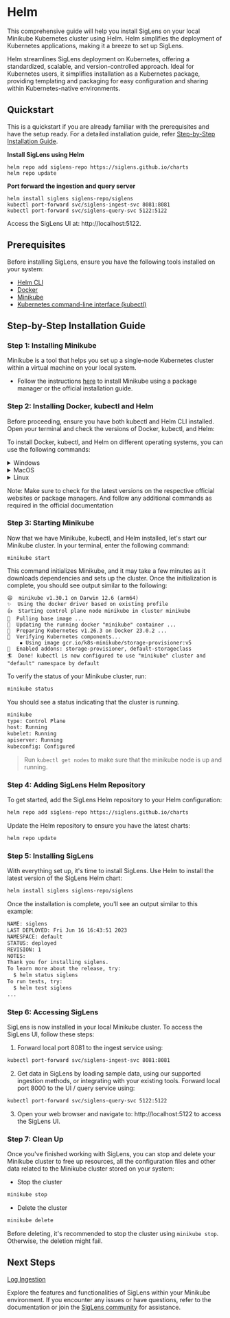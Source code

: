 # Helm

This comprehensive guide will help you install SigLens on your local Minikube Kubernetes cluster using Helm. Helm simplifies the deployment of Kubernetes applications, making it a breeze to set up SigLens.

Helm streamlines SigLens deployment on Kubernetes, offering a standardized, scalable, and version-controlled approach. Ideal for Kubernetes users, it simplifies installation as a Kubernetes package, providing templating and packaging for easy configuration and sharing within Kubernetes-native environments.

## Quickstart

This is a quickstart if you are already familiar with the prerequisites and have the setup ready. For a detailed installation guide, refer [Step-by-Step Installation Guide](#step-by-step-installation-guide).

**Install SigLens using Helm**
```
helm repo add siglens-repo https://siglens.github.io/charts
helm repo update
```

**Port forward the ingestion and query server**
```
helm install siglens siglens-repo/siglens
kubectl port-forward svc/siglens-ingest-svc 8081:8081
kubectl port-forward svc/siglens-query-svc 5122:5122
```

Access the SigLens UI at: http://localhost:5122.

## Prerequisites

Before installing SigLens, ensure you have the following tools installed on your system:

- [Helm CLI](https://helm.sh/docs/helm/)
- [Docker](https://docs.docker.com/get-docker/)
- [Minikube](https://minikube.sigs.k8s.io/)
- [Kubernetes command-line interface (kubectl)](https://kubernetes.io/docs/tasks/tools/install-kubectl/)

## Step-by-Step Installation Guide

### Step 1: Installing Minikube

Minikube is a tool that helps you set up a single-node Kubernetes cluster within a virtual machine on your local system.

- Follow the instructions [here](https://minikube.sigs.k8s.io/docs/start/) to install Minikube using a package manager or the official installation guide.

### Step 2: Installing Docker, kubectl and Helm

Before proceeding, ensure you have both kubectl and Helm CLI installed. Open your terminal and check the versions of Docker, kubectl, and Helm:

To install Docker, kubectl, and Helm on different operating systems, you can use the following commands:

<details>
<summary>Windows</summary>

#### Docker:
Download and install Docker Desktop from the official Docker website: [Docker Desktop for Windows](https://www.docker.com/products/docker-desktop)

#### kubectl:
You can install kubectl on Windows using the following PowerShell command:

```powershell
curl -LO https://storage.googleapis.com/kubernetes-release/release/v1.22.2/bin/windows/amd64/kubectl.exe
Move-Item -Path .\kubectl.exe -Destination C:\Windows\System32\kubectl.exe
```

#### Helm:
- Installing Helm on Windows
- Go to the Helm releases page at https://github.com/helm/helm/releases.
- Download the latest Windows executable file (ending with ".exe").
- Double-click the downloaded file to start the installation wizard.
- Follow the prompts to complete the installation.

</details>

<details>
<summary>MacOS</summary>

We will be installing `Docker`, `kubectl` and `Helm` using [Homebrew](https://docs.brew.sh/Installation#macos-requirements). If you don’t have Homebrew on you MacOS, use the command below:

```bash
/bin/bash -c "$(curl -fsSL https://raw.githubusercontent.com/Homebrew/install/master/install.sh)"
```

Proceed to installing `Docker`, `kubectl` and `Helm`, once Homebrew has been installed.

#### Docker:

You can install Docker on MacOS using Homebrew:

```bash
brew install --cask docker
```

Alternatively, you may also install Docker Desktop from the official Docker website: [Docker Desktop for Mac](https://www.docker.com/products/docker-desktop)

#### kubectl:
   
You can install kubectl on MacOS using Homebrew:

```bash
brew install kubectl
```

#### Helm:
   
You can install Helm on MacOS using Homebrew as well:

1. Once Homebrew is installed, run the following command to install Helm:
   
```bash
brew install helm
```

</details>

<details>
<summary>Linux</summary>

#### Docker:

1. Set up Docker's apt repository.

```bash
# Add Docker's official GPG key:
sudo apt-get update
sudo apt-get install ca-certificates curl
sudo install -m 0755 -d /etc/apt/keyrings
sudo curl -fsSL https://download.docker.com/linux/ubuntu/gpg -o /etc/apt/keyrings/docker.asc
sudo chmod a+r /etc/apt/keyrings/docker.asc

# Add the repository to Apt sources:
echo \
  "deb [arch=$(dpkg --print-architecture) signed-by=/etc/apt/keyrings/docker.asc] https://download.docker.com/linux/ubuntu \
  $(. /etc/os-release && echo "$VERSION_CODENAME") stable" | \
  sudo tee /etc/apt/sources.list.d/docker.list > /dev/null
sudo apt-get update
```

2. Install the Docker packages: To install the latest version, run:

```bash
sudo apt-get install docker-ce docker-ce-cli containerd.io docker-buildx-plugin docker-compose-plugin
```

Alternatively, install Docker on Linux by following the official Docker installation guide for your Linux distribution at [Docker Installation Guide](https://docs.docker.com/desktop/install/linux-install/)

#### kubectl:
You can install kubectl on Linux using the following commands:

```bash
sudo apt-get update && sudo apt-get install -y kubectl   # For Debian/Ubuntu
```

Or for other package managers, refer to the official Kubernetes documentation: [Install kubectl](https://kubernetes.io/docs/tasks/tools/install-kubectl/)

#### Helm:

**Ubuntu/Debian**

Open a terminal window, Run the following commands to download and install Helm:
   
```bash
curl https://baltocdn.com/helm/signing.asc | sudo apt-key add -
sudo apt-get install apt-transport-https --yes
echo "deb https://baltocdn.com/helm/stable/debian/ all main" | sudo tee /etc/apt/sources.list.d/helm-stable-debian.list
sudo apt-get update
sudo apt-get install helm
```

**Red Hat/CentOS/Fedora**
Open a terminal window. Run the following commands to download and install Helm:

```bash
sudo curl -fsSL -o /etc/yum.repos.d/helm.repo https://baltocdn.com/helm/stable/rpm/helm.repo
sudo yum install helm
```

</details>

Note: Make sure to check for the latest versions on the respective official websites or package managers. And follow any additional commands as required in the official documentation

### Step 3: Starting Minikube

Now that we have Minikube, kubectl, and Helm installed, let's start our Minikube cluster. In your terminal, enter the following command:

```
minikube start
```

This command initializes Minikube, and it may take a few minutes as it downloads dependencies and sets up the cluster. Once the initialization is complete, you should see output similar to the following:

```
😄  minikube v1.30.1 on Darwin 12.6 (arm64)
✨  Using the docker driver based on existing profile
👍  Starting control plane node minikube in cluster minikube
🚜  Pulling base image ...
🏃  Updating the running docker "minikube" container ...
🐳  Preparing Kubernetes v1.26.3 on Docker 23.0.2 ...
🔎  Verifying Kubernetes components...
    ▪ Using image gcr.io/k8s-minikube/storage-provisioner:v5
🌟  Enabled addons: storage-provisioner, default-storageclass
🏄  Done! kubectl is now configured to use "minikube" cluster and "default" namespace by default

```

To verify the status of your Minikube cluster, run:

```bash
minikube status
```

You should see a status indicating that the cluster is running.

```bash
minikube
type: Control Plane
host: Running
kubelet: Running
apiserver: Running
kubeconfig: Configured
```

> Run `kubectl get nodes` to make sure that the minikube node is up and running.

### Step 4: Adding SigLens Helm Repository

To get started, add the SigLens Helm repository to your Helm configuration:

```bash
helm repo add siglens-repo https://siglens.github.io/charts
```

Update the Helm repository to ensure you have the latest charts:

```bash
helm repo update
```

### Step 5: Installing SigLens
With everything set up, it's time to install SigLens. Use Helm to install the latest version of the SigLens Helm chart:

```bash
helm install siglens siglens-repo/siglens
```

Once the installation is complete, you'll see an output similar to this example:

```bash
NAME: siglens
LAST DEPLOYED: Fri Jun 16 16:43:51 2023
NAMESPACE: default
STATUS: deployed
REVISION: 1
NOTES:
Thank you for installing siglens.
To learn more about the release, try:
  $ helm status siglens
To run tests, try:
  $ helm test siglens
...
```

### Step 6: Accessing SigLens
SigLens is now installed in your local Minikube cluster. To access the SigLens UI, follow these steps:

1. Forward local port 8081 to the ingest service using:

```bash
kubectl port-forward svc/siglens-ingest-svc 8081:8081
```

2. Get data in SigLens by loading sample data, using our supported ingestion methods, or integrating with your existing tools. Forward local port 8000 to the UI / query service using:
   
```bash
kubectl port-forward svc/siglens-query-svc 5122:5122
```

3. Open your web browser and navigate to: http://localhost:5122 to access the SigLens UI.

### Step 7: Clean Up

Once you've finished working with SigLens, you can stop and delete your Minikube cluster to free up resources, all the configuration files and other data related to the Minikube cluster stored on your system:

- Stop the cluster

```bash
minikube stop
```

- Delete the cluster

```bash
minikube delete
```

Before deleting, it's recommended to stop the cluster using `minikube stop`. Otherwise, the deletion might fail.

## Next Steps

[Log Ingestion](https://www.siglens.com/siglens-docs/category/log-ingestion)

Explore the features and functionalities of SigLens within your Minikube environment. If you encounter any issues or have questions, refer to the documentation or join the [SigLens community](https://www.siglens.com/slack.html) for assistance.
